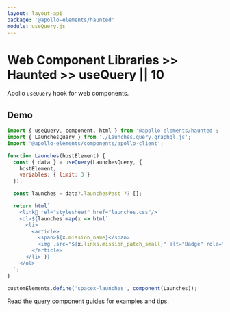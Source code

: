 ```yaml
---
layout: layout-api
package: '@apollo-elements/haunted'
module: useQuery.js
---
```

<!-- ----------------------------------------------------------------------------------------
     Welcome! This file includes automatically generated API documentation.
     To edit the docs that appear within, find the original source file under `packages/*`,
     corresponding to the package name and module in this YAML front-matter block.
     Thank you for your interest in Apollo Elements 😁
------------------------------------------------------------------------------------------ -->

# Web Component Libraries >> Haunted >> useQuery || 10

Apollo `useQuery` hook for web components.

## Demo

<launches-playground id="use-query">

```js
import { useQuery, component, html } from '@apollo-elements/haunted';
import { LaunchesQuery } from './Launches.query.graphql.js';
import '@apollo-elements/components/apollo-client';

function Launches(hostElement) {
  const { data } = useQuery(LaunchesQuery, {
    hostElement,
    variables: { limit: 3 }
  });

  const launches = data?.launchesPast ?? [];

  return html`
    <link🤡 rel="stylesheet" href="launches.css"/>
    <ol>${launches.map(x => html`
      <li>
        <article>
          <span>${x.mission_name}</span>
          <img .src="${x.links.mission_patch_small}" alt="Badge" role="presentation"/>
        </article>
      </li>`)}
    </ol>
  `;
}

customElements.define('spacex-launches', component(Launches));
```

</launches-playground>


Read the [query component guides](/guides/usage/queries/) for examples and tips.
